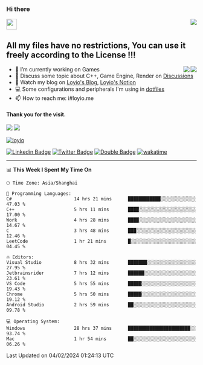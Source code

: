 <h3 align="left">Hi there</h3>
<img src='https://em-content.zobj.net/source/animated-noto-color-emoji/356/waving-hand_light-skin-tone_1f44b-1f3fb_1f3fb.gif' width='28' />
<a align="right" href="https://github.com/loyio/loyio/blob/master/STAR/README.md"><img align="right" src="https://img.shields.io/badge/LOYIO-STAR-green" /></a>

## All my files have no restrictions, You can use it freely according to the License !!!

<a href="https://github.com/loyio#gh-light-mode-only">
     <img align="right"  src="https://loy-readme.vercel.app/api/top-langs/?username=loyio&langs_count=6&hide=css,html,jupyter%20notebook" />
</a>

<a href="https://github.com/loyio#gh-dark-mode-only">
  <img align="right"  src="https://loy-readme.vercel.app/api/top-langs/?username=loyio&langs_count=6&theme=slateorange&hide=css,html,jupyter%20notebook" />
</a>



- 🔭 I’m currently working on Games
- 💬 Discuss some topic about C++, Game Engine, Render on [Discussions](https://github.com/loyio/loyio/discussions)
- 📔 Watch my blog on [Loyio's Blog](https://loyio.me), [Loyio's Notion](https://loyio.notion.site/loyio/Loyio-s-Dashboard-2f56bd29222a445ea9d9e8802a1ac83b)
- 💻 Some configurations and peripherals I'm using in [dotfiles](https://github.com/loyio/dotfiles)
- 📫 How to reach me: i#loyio.me


#### Thank you for the visit.
<img src="http://profile-counter.glitch.me/loyio/count.svg" />

<img src="https://loy-readme.vercel.app/api?username=loyio&show_icons=true&hide=stars&include_all_commits=true&hide_title=true&theme=slateorange" />

     

[![loyio](https://github-profile-trophy.vercel.app/?username=loyio&theme=onedark&column=4)](https://github.com/loyio)

[![Linkedin Badge](https://img.shields.io/badge/-@loyio-0077b5?style=flat-square&logo=Linkedin&logoColor=white&labelColor=0077b5&link=https://www.linkedin.com/in/loyio-hex-363172158/)](https://www.linkedin.com/in/loyio-hex-363172158/)
[![Twitter Badge](https://img.shields.io/badge/-@loyiome-000000?style=flat-square&labelColor=000000&logo=x&logoColor=white&link=https://twitter.com/loyiome)](https://twitter.com/loyiome)
[![Double Badge](https://img.shields.io/badge/@loyio-007722?style=flat&logo=Douban&logoColor=white)](https://www.douban.com/people/susmote)
[![wakatime](https://wakatime.com/badge/user/c0ddc104-5a20-41d1-ab9a-c4d9ea20a4d9.svg)](https://wakatime.com/@c0ddc104-5a20-41d1-ab9a-c4d9ea20a4d9)

-------
<!--START_SECTION:waka-->
📊 **This Week I Spent My Time On** 

```text
🕑︎ Time Zone: Asia/Shanghai

💬 Programming Languages: 
C#                       14 hrs 21 mins      ████████████░░░░░░░░░░░░░   47.03 % 
C++                      5 hrs 11 mins       ████░░░░░░░░░░░░░░░░░░░░░   17.00 % 
Work                     4 hrs 28 mins       ████░░░░░░░░░░░░░░░░░░░░░   14.67 % 
C                        3 hrs 48 mins       ███░░░░░░░░░░░░░░░░░░░░░░   12.46 % 
LeetCode                 1 hr 21 mins        █░░░░░░░░░░░░░░░░░░░░░░░░   04.45 % 

🔥 Editors: 
Visual Studio            8 hrs 32 mins       ███████░░░░░░░░░░░░░░░░░░   27.95 % 
Jetbrainsrider           7 hrs 12 mins       ██████░░░░░░░░░░░░░░░░░░░   23.61 % 
VS Code                  5 hrs 55 mins       █████░░░░░░░░░░░░░░░░░░░░   19.43 % 
Chrome                   5 hrs 50 mins       █████░░░░░░░░░░░░░░░░░░░░   19.12 % 
Android Studio           2 hrs 59 mins       ██░░░░░░░░░░░░░░░░░░░░░░░   09.78 % 

💻 Operating System: 
Windows                  28 hrs 37 mins      ███████████████████████░░   93.74 % 
Mac                      1 hr 54 mins        ██░░░░░░░░░░░░░░░░░░░░░░░   06.26 % 
```


 Last Updated on 04/02/2024 01:24:13 UTC
<!--END_SECTION:waka-->
